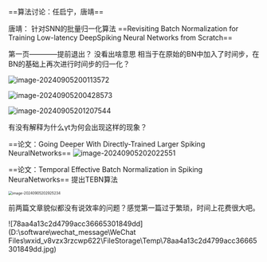==算法讨论：任启宁，唐靖==

唐靖：  针对SNN的批量归一化算法
==Revisiting Batch Normalization for Training Low-latency DeepSpiking Neural Networks from Scratch==

第一页————提前退出？ 没看出啥意思
相当于在原始的BN中加入了时间步，在BN的基础上再次进行时间步的归一化？

![image-20240905200113572](C:\Users\ALiang\AppData\Roaming\Typora\typora-user-images\image-20240905200113572.png)

![image-20240905200428573](C:\Users\ALiang\AppData\Roaming\Typora\typora-user-images\image-20240905200428573.png)

![image-20240905201207544](C:\Users\ALiang\AppData\Roaming\Typora\typora-user-images\image-20240905201207544.png)

有没有解释为什么γt为何会出现这样的现象？



==论文：Going Deeper With Directly-Trained Larger Spiking NeuralNetworks==
![image-20240905202022551](C:\Users\ALiang\AppData\Roaming\Typora\typora-user-images\image-20240905202022551.png)



==论文：Temporal Effective Batch Normalization in Spiking NeuraNetworks==
提出TEBN算法

<img src="C:\Users\ALiang\AppData\Roaming\Typora\typora-user-images\image-20240905202925234.png" alt="image-20240905202925234" style="zoom:50%;" />

前两篇文章貌似都没有说效率的问题？感觉第一篇过于繁琐，时间上花费很大吧。

![78aa4a13c2d4799acc36665301849dd](D:\software\wechat_message\WeChat Files\wxid_v8vzx3rzcwp622\FileStorage\Temp\78aa4a13c2d4799acc36665301849dd.jpg)









